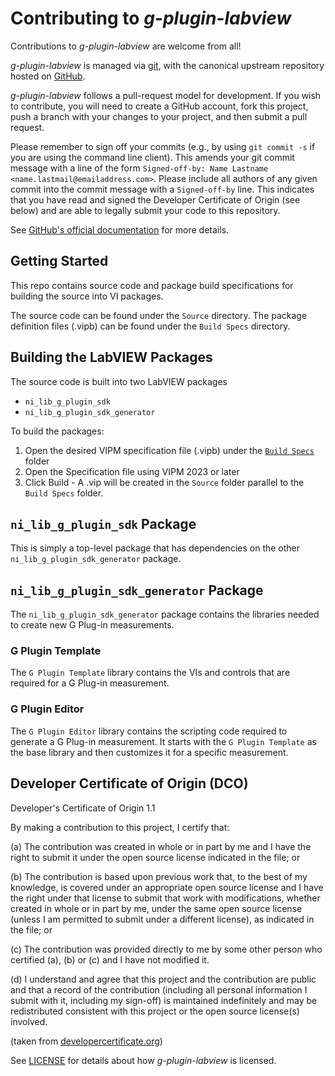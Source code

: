 # Contributing to *g-plugin-labview*

Contributions to *g-plugin-labview* are welcome from all!

*g-plugin-labview* is managed via [git](https://git-scm.com), with the canonical upstream
repository hosted on [GitHub](https://github.com/ni/g-plugin-labview/).

*g-plugin-labview* follows a pull-request model for development.  If you wish to
contribute, you will need to create a GitHub account, fork this project, push a
branch with your changes to your project, and then submit a pull request.

Please remember to sign off your commits (e.g., by using `git commit -s` if you
are using the command line client). This amends your git commit message with a line
of the form `Signed-off-by: Name Lastname <name.lastmail@emailaddress.com>`. Please
include all authors of any given commit into the commit message with a
`Signed-off-by` line. This indicates that you have read and signed the Developer
Certificate of Origin (see below) and are able to legally submit your code to
this repository.

See [GitHub's official documentation](https://help.github.com/articles/using-pull-requests/) for more details.

## Getting Started

This repo contains source code and package build specifications for building the source into VI packages.

The source code can be found under the `Source` directory. The package definition files (.vipb) can be found under the `Build Specs` directory.

## Building the LabVIEW Packages

The source code is built into two LabVIEW packages

* `ni_lib_g_plugin_sdk`
* `ni_lib_g_plugin_sdk_generator`

To build the packages:

1. Open the desired VIPM specification file (.vipb) under the [`Build Specs`](https://github.com/ni/g-plugin-labview/tree/main/Source/Build%20Specs) folder
2. Open the Specification file using VIPM 2023 or later
3. Click Build - A .vip will be created in the `Source` folder parallel to the `Build Specs` folder.

## `ni_lib_g_plugin_sdk` Package

This is simply a top-level package that has dependencies on the other `ni_lib_g_plugin_sdk_generator` package.

## `ni_lib_g_plugin_sdk_generator` Package

The `ni_lib_g_plugin_sdk_generator` package contains the libraries needed to create new G Plug-in measurements.

### G Plugin Template

The `G Plugin Template` library contains the VIs and controls that are required for a G Plug-in measurement.

### G Plugin Editor

The `G Plugin Editor` library contains the scripting code required to generate a G Plug-in measurement. It starts with the `G Plugin Template` as the base library and then customizes it for a specific measurement.

## Developer Certificate of Origin (DCO)

   Developer's Certificate of Origin 1.1

   By making a contribution to this project, I certify that:

   (a) The contribution was created in whole or in part by me and I
       have the right to submit it under the open source license
       indicated in the file; or

   (b) The contribution is based upon previous work that, to the best
       of my knowledge, is covered under an appropriate open source
       license and I have the right under that license to submit that
       work with modifications, whether created in whole or in part
       by me, under the same open source license (unless I am
       permitted to submit under a different license), as indicated
       in the file; or

   (c) The contribution was provided directly to me by some other
       person who certified (a), (b) or (c) and I have not modified
       it.

   (d) I understand and agree that this project and the contribution
       are public and that a record of the contribution (including all
       personal information I submit with it, including my sign-off) is
       maintained indefinitely and may be redistributed consistent with
       this project or the open source license(s) involved.

(taken from [developercertificate.org](https://developercertificate.org/))

See [LICENSE](https://github.com/ni/g-plugin-labview/blob/main/LICENSE)
for details about how *g-plugin-labview* is licensed.

